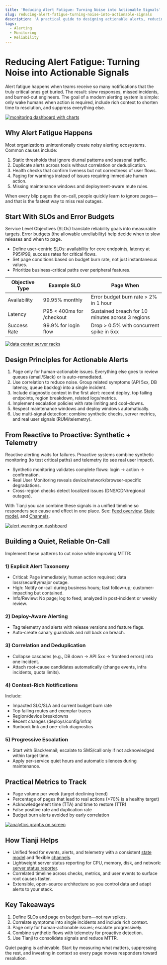 ```yaml
---
title: 'Reducing Alert Fatigue: Turning Noise into Actionable Signals'
slug: reducing-alert-fatigue-turning-noise-into-actionable-signals
description: 'A practical guide to designing actionable alerts, reducing noise, and building reliable on-call workflows using SLOs, correlations, and modern monitoring with Tianji.'
tags:
  - Alerting
  - Monitoring
  - Reliability
---
```


# Reducing Alert Fatigue: Turning Noise into Actionable Signals

Alert fatigue happens when teams receive so many notifications that the truly critical ones get buried. The result: slow responses, missed incidents, and burned-out engineers. The goal of a modern alerting system is simple: only wake humans when action is required, include rich context to shorten time to resolution, and suppress everything else.

[![monitoring dashboard with charts](https://images.unsplash.com/photo-1551288049-bebda4e38f71?auto=format&q=80&w=1200&fit=max)](https://images.unsplash.com/photo-1551288049-bebda4e38f71?auto=format&q=80&w=1200&fit=max)

## Why Alert Fatigue Happens

Most organizations unintentionally create noisy alerting ecosystems. Common causes include:

1. Static thresholds that ignore diurnal patterns and seasonal traffic.
2. Duplicate alerts across tools without correlation or deduplication.
3. Health checks that confirm liveness but not correctness of user flows.
4. Paging for warnings instead of issues requiring immediate human action.
5. Missing maintenance windows and deployment-aware mute rules.

When every blip pages the on-call, people quickly learn to ignore pages—and that is the fastest way to miss real outages.

## Start With SLOs and Error Budgets

Service Level Objectives (SLOs) translate reliability goals into measurable targets. Error budgets (the allowable unreliability) help decide when to slow releases and when to page.

- Define user-centric SLOs: availability for core endpoints, latency at P95/P99, success rates for critical flows.
- Set page conditions based on budget burn rate, not just instantaneous values.
- Prioritize business-critical paths over peripheral features.

| Objective Type | Example SLO | Page When |
| --- | --- | --- |
| Availability | 99.95% monthly | Error budget burn rate > 2% in 1 hour |
| Latency | P95 < 400ms for /checkout | Sustained breach for 10 minutes across 3 regions |
| Success Rate | 99.9% for login flow | Drop > 0.5% with concurrent spike in 5xx |

[![data center server racks](https://images.unsplash.com/photo-1506399309177-3b43e99fead2?auto=format&q=80&w=1200&fit=max)](https://images.unsplash.com/photo-1506399309177-3b43e99fead2?auto=format&q=80&w=1200&fit=max)

## Design Principles for Actionable Alerts

1. Page only for human-actionable issues. Everything else goes to review queues (email/Slack) or is auto-remediated.
2. Use correlation to reduce noise. Group related symptoms (API 5xx, DB latency, queue backlog) into a single incident.
3. Include diagnostic context in the first alert: recent deploy, top failing endpoints, region breakdown, related logs/metrics.
4. Implement escalation policies with rate limiting and cool-downs.
5. Respect maintenance windows and deploy windows automatically.
6. Use multi-signal detection: combine synthetic checks, server metrics, and real user signals (RUM/telemetry).

## From Reactive to Proactive: Synthetic + Telemetry

Reactive alerting waits for failures. Proactive systems combine synthetic monitoring (to test critical paths) and telemetry (to see real user impact).

- Synthetic monitoring validates complete flows: login → action → confirmation.
- Real User Monitoring reveals device/network/browser-specific degradations.
- Cross-region checks detect localized issues (DNS/CDN/regional outages).

With Tianji you can combine these signals in a unified timeline so responders see cause and effect in one place. See: [Feed overview](/docs/feed/intro), [State model](/docs/feed/state), and [Channels](/docs/feed/channels).

[![alert warning on dashboard](https://images.unsplash.com/photo-1584254520678-31fe4dce5306?auto=format&q=80&w=1200&fit=max)](https://images.unsplash.com/photo-1584254520678-31fe4dce5306?auto=format&q=80&w=1200&fit=max)

## Building a Quiet, Reliable On-Call

Implement these patterns to cut noise while improving MTTR:

### 1) Explicit Alert Taxonomy

- Critical: Page immediately; human action required; data loss/security/major outage.
- High: Notify on-call during business hours; fast follow-up; customer-impacting but contained.
- Info/Review: No page; log to feed; analyzed in post-incident or weekly review.

### 2) Deploy-Aware Alerting

- Tag telemetry and alerts with release versions and feature flags.
- Auto-create canary guardrails and roll back on breach.

### 3) Correlation and Deduplication

- Collapse cascades (e.g., DB down → API 5xx → frontend errors) into one incident.
- Attach root-cause candidates automatically (change events, infra incidents, quota limits).

### 4) Context-Rich Notifications

Include:

- Impacted SLO/SLA and current budget burn rate
- Top failing routes and exemplar traces
- Region/device breakdowns
- Recent changes (deploys/config/infra)
- Runbook link and one-click diagnostics

### 5) Progressive Escalation

- Start with Slack/email; escalate to SMS/call only if not acknowledged within target time.
- Apply per-service quiet hours and automatic silences during maintenance.

## Practical Metrics to Track

- Page volume per week (target declining trend)
- Percentage of pages that lead to real actions (>70% is a healthy target)
- Acknowledgement time (TTA) and time to restore (TTR)
- False positive rate and duplication rate
- Budget burn alerts avoided by early correlation

[![analytics graphs on screen](https://images.unsplash.com/photo-1615992174118-9b8e9be025e7?auto=format&q=80&w=1200&fit=max)](https://images.unsplash.com/photo-1615992174118-9b8e9be025e7?auto=format&q=80&w=1200&fit=max)

## How Tianji Helps

- Unified feed for events, alerts, and telemetry with a consistent [state model](/docs/feed/state) and flexible [channels](/docs/feed/channels).
- Lightweight server status reporting for CPU, memory, disk, and network: [server status reporter](/docs/server-status/server-status-reporter).
- Correlated timeline across checks, metrics, and user events to surface root causes faster.
- Extensible, open-source architecture so you control data and adapt alerts to your stack.

## Key Takeaways

1. Define SLOs and page on budget burn—not raw spikes.
2. Correlate symptoms into single incidents and include rich context.
3. Page only for human-actionable issues; escalate progressively.
4. Combine synthetic flows with telemetry for proactive detection.
5. Use Tianji to consolidate signals and reduce MTTR.

Quiet paging is achievable. Start by measuring what matters, suppressing the rest, and investing in context so every page moves responders toward resolution.

